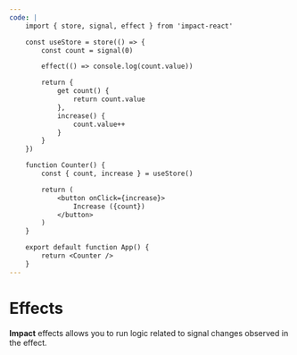 ```yaml
---
code: |
    import { store, signal, effect } from 'impact-react'

    const useStore = store(() => {
        const count = signal(0)

        effect(() => console.log(count.value))

        return {
            get count() {
                return count.value
            },
            increase() {
                count.value++
            }
        }
    })

    function Counter() {
        const { count, increase } = useStore()

        return (
            <button onClick={increase}>
                Increase ({count})
            </button>
        )
    }

    export default function App() {
        return <Counter />
    }
---
```


# Effects

**Impact** effects allows you to run logic related to signal changes observed in the effect. 

<Playground />